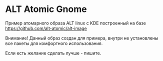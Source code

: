 # ALT Atomic Gnome

Пример атомарного образа ALT linux с KDE построенный на базе https://github.com/alt-atomic/alt-image 

Внимание! Данный образ создан для примера, внутри не установлены все пакеты для комфортного использования.

Если есть желание сделать лучше - пишите.